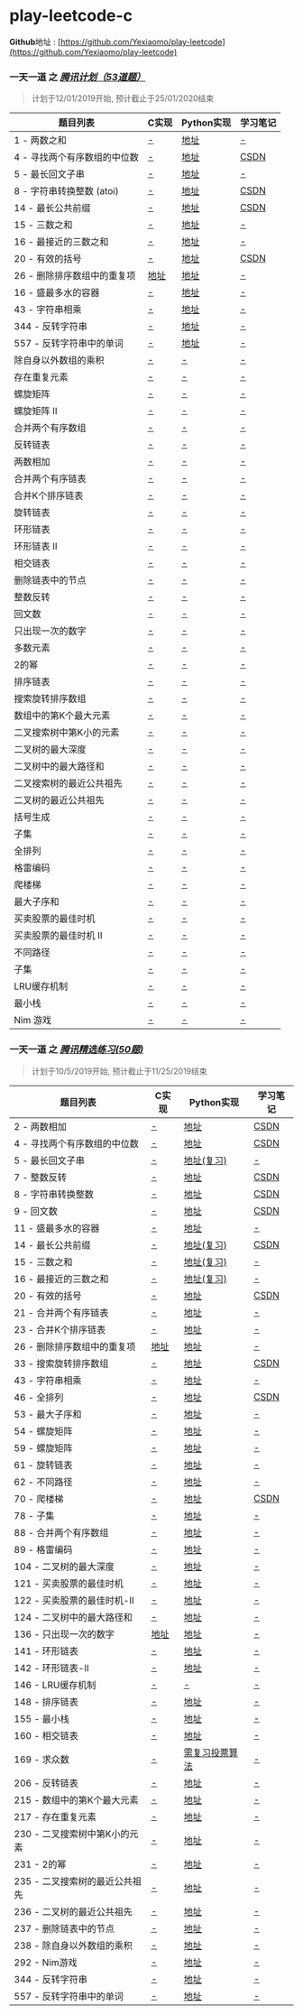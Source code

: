 # play-leetcode-c
**Github**地址 : [https://github.com/Yexiaomo/play-leetcode](https://github.com/Yexiaomo/play-leetcode)

### **一天一道** 之 *[腾讯计划（53道题）](https://leetcode-cn.com/explore/interview/card/tencent/)*
>计划于12/01/2019开始, 预计截止于25/01/2020结束

|题目列表 |C实现 |Python实现 |学习笔记 |
|--|--|--|--|
|1 - 两数之和| [-](#) | [地址](https://github.com/Yexiaomo/play-leetcode/blob/master/python/1-two-sum.py) | [-](#)|
|4 - 寻找两个有序数组的中位数| [-](#) | [地址](https://github.com/Yexiaomo/play-leetcode/blob/master/python/4-median-of-two-sorted-arrays.py) | [CSDN](https://blog.csdn.net/qq_32603745/article/details/102211227)|
|5 - 最长回文子串| [-](#) | [地址](https://github.com/Yexiaomo/play-leetcode/blob/master/python/5-longest-palindromic-substring.py) | [-](#)|
|8 - 字符串转换整数 (atoi)| [-](#) | [地址](https://github.com/Yexiaomo/play-leetcode/blob/master/python/8-string-to-integer-atoi.py) | [CSDN](https://blog.csdn.net/qq_32603745/article/details/102451802)|
|14 - 最长公共前缀| [-](#) | [地址](https://github.com/Yexiaomo/play-leetcode/blob/master/python/14-longest-common-prefix.py) | [CSDN](https://blog.csdn.net/qq_32603745/article/details/103417002)|
|15 - 三数之和| [-](#) | [地址](https://github.com/Yexiaomo/play-leetcode/blob/master/python/15-3sum.py) | [-](#)|
|16 - 最接近的三数之和| [-](#) | [地址](https://github.com/Yexiaomo/play-leetcode/blob/master/python/16-3sum-closest.py) | [-](#)|
|20 - 有效的括号| [-](#) | [地址](https://github.com/Yexiaomo/play-leetcode/blob/master/python/20-valid-parentheses.py) | [CSDN](https://blog.csdn.net/qq_32603745/article/details/102564913)|
|26 - 删除排序数组中的重复项| [地址](https://github.com/Yexiaomo/play-leetcode/blob/master/c/26-RemoveDuplicatesfromSortedArray.c) | [地址](https://github.com/Yexiaomo/play-leetcode/blob/master/python/26-remove-duplicates-from-sorted-array.py) | [-](#)|
|16 - 盛最多水的容器| [-](#) | [地址](https://github.com/Yexiaomo/play-leetcode/blob/master/python/11-container-with-most-water.py) | [-](#)|
|43 - 字符串相乘| [-](#) | [地址](https://github.com/Yexiaomo/play-leetcode/blob/master/python/43-multiply-strings.py) | [-](#)|
|344 - 反转字符串| [-](#) | [地址](https://github.com/Yexiaomo/play-leetcode/blob/master/python/344-reverse-string.py) | [-](#)|
|557 - 反转字符串中的单词| [-](#) | [地址](https://github.com/Yexiaomo/play-leetcode/blob/master/python/557-reverse-words-in-a-string-iii.py) | [-](#)|
|除自身以外数组的乘积| [-](#) | [-](#) | [-](#)|
|存在重复元素| [-](#) | [-](#) | [-](#)|
|螺旋矩阵| [-](#) | [-](#) | [-](#)|
|螺旋矩阵 II| [-](#) | [-](#) | [-](#)|
|合并两个有序数组| [-](#) | [-](#) | [-](#)|
|反转链表| [-](#) | [-](#) | [-](#)|
|两数相加| [-](#) | [-](#) | [-](#)|
|合并两个有序链表| [-](#) | [-](#) | [-](#)|
|合并K个排序链表| [-](#) | [-](#) | [-](#)|
|旋转链表| [-](#) | [-](#) | [-](#)|
|环形链表| [-](#) | [-](#) | [-](#)|
|环形链表 II| [-](#) | [-](#) | [-](#)|
|相交链表| [-](#) | [-](#) | [-](#)|
|删除链表中的节点| [-](#) | [-](#) | [-](#)|
|整数反转| [-](#) | [-](#) | [-](#)|
|回文数| [-](#) | [-](#) | [-](#)|
|只出现一次的数字| [-](#) | [-](#) | [-](#)|
|多数元素| [-](#) | [-](#) | [-](#)|
|2的幂| [-](#) | [-](#) | [-](#)|
|排序链表| [-](#) | [-](#) | [-](#)|
|搜索旋转排序数组| [-](#) | [-](#) | [-](#)|
|数组中的第K个最大元素| [-](#) | [-](#) | [-](#)|
|二叉搜索树中第K小的元素| [-](#) | [-](#) | [-](#)|
|二叉树的最大深度| [-](#) | [-](#) | [-](#)|
|二叉树中的最大路径和| [-](#) | [-](#) | [-](#)|
|二叉搜索树的最近公共祖先| [-](#) | [-](#) | [-](#)|
|二叉树的最近公共祖先| [-](#) | [-](#) | [-](#)|
|括号生成| [-](#) | [-](#) | [-](#)|
|子集| [-](#) | [-](#) | [-](#)|
|全排列| [-](#) | [-](#) | [-](#)|
|格雷编码| [-](#) | [-](#) | [-](#)|
|爬楼梯| [-](#) | [-](#) | [-](#)|
|最大子序和| [-](#) | [-](#) | [-](#)|
|买卖股票的最佳时机| [-](#) | [-](#) | [-](#)|
|买卖股票的最佳时机 II| [-](#) | [-](#) | [-](#)|
|不同路径| [-](#) | [-](#) | [-](#)|
|子集| [-](#) | [-](#) | [-](#)|
|LRU缓存机制| [-](#) | [-](#) | [-](#)|
|最小栈| [-](#) | [-](#) | [-](#)|
|Nim 游戏| [-](#) | [-](#) | [-](#)|


### **一天一道** 之 *[腾讯精选练习(50题)](https://leetcode-cn.com/problemset/50/)*

>计划于10/5/2019开始, 预计截止于11/25/2019结束


|题目列表 |C实现 |Python实现 |学习笔记 |
|--|--|--|--|
|2 - 两数相加| [-](#) | [地址](https://github.com/Yexiaomo/play-leetcode/blob/master/python/2-AddTwoNumbers.py) | [CSDN](https://blog.csdn.net/qq_32603745/article/details/102175940)|
|4 - 寻找两个有序数组的中位数| [-](#) | [地址](https://github.com/Yexiaomo/play-leetcode/blob/master/python/4-median-of-two-sorted-arrays.py) | [CSDN](https://blog.csdn.net/qq_32603745/article/details/102211227)|
|5 - 最长回文子串| [-](#) | [地址(复习)](https://github.com/Yexiaomo/play-leetcode/blob/master/python/5-longest-palindromic-substring.py) | [-](#)|
|7 - 整数反转| [-](#) | [地址](https://github.com/Yexiaomo/play-leetcode/blob/master/python/7-reverse-integer.py) | [CSDN](https://blog.csdn.net/qq_32603745/article/details/85406730)|
|8 - 字符串转换整数| [-](#) | [地址](https://github.com/Yexiaomo/play-leetcode/blob/master/python/8-string-to-integer-atoi.py) | [CSDN](https://blog.csdn.net/qq_32603745/article/details/102451802)|
|9 - 回文数| [-](#) | [地址](https://github.com/Yexiaomo/play-leetcode/blob/master/python/9-palindrome-number.py) | [CSDN](https://blog.csdn.net/qq_32603745/article/details/102474168)|
|11 - 盛最多水的容器| [-](#) | [地址](https://github.com/Yexiaomo/play-leetcode/blob/master/python/11-container-with-most-water.py) | [-](#)|
|14 - 最长公共前缀| [-](#) | [地址(复习)](https://github.com/Yexiaomo/play-leetcode/blob/master/python/14-longest-common-prefix.py) | [CSDN](https://blog.csdn.net/qq_32603745/article/details/103417002)|
|15 - 三数之和| [-](#) | [地址(复习)](https://github.com/Yexiaomo/play-leetcode/blob/master/python/16-3sum-closest.py) | [-](#)|
|16 - 最接近的三数之和| [-](#) | [地址(复习)](https://github.com/Yexiaomo/play-leetcode/blob/master/python/3sum-closest.py) | [-](#)|
|20 - 有效的括号| [-](#) | [地址](https://github.com/Yexiaomo/play-leetcode/blob/master/python/20-valid-parentheses.py) | [CSDN](https://blog.csdn.net/qq_32603745/article/details/102564913)|
|21 - 合并两个有序链表| [-](#) | [地址](https://github.com/Yexiaomo/play-leetcode/blob/master/python/21-merge-two-sorted-lists.py) | [-](#)|
|23 - 合并K个排序链表| [-](#) | [地址](https://github.com/Yexiaomo/play-leetcode/blob/master/python/23-merge-k-sorted-lists.py) | [-](#)|
|26 - 删除排序数组中的重复项| [地址](https://github.com/Yexiaomo/play-leetcode/blob/master/c/26-RemoveDuplicatesfromSortedArray.c) | [地址](https://github.com/Yexiaomo/play-leetcode/blob/master/python/26-remove-duplicates-from-sorted-array.py) | [-](#)|
|33 - 搜索旋转排序数组| [-](#) | [地址](https://github.com/Yexiaomo/play-leetcode/blob/master/python/33-search-in-rotated-sorted-array.py) | [CSDN](https://blog.csdn.net/qq_32603745/article/details/102635701)|
|43 - 字符串相乘| [-](#) | [地址](https://github.com/Yexiaomo/play-leetcode/blob/master/python/43-multiply-strings.py) | [-](#)|
|46 - 全排列| [-](#) | [地址](https://github.com/Yexiaomo/play-leetcode/blob/master/python/46-permutations.py) | [CSDN](https://blog.csdn.net/qq_32603745/article/details/102672672)|
|53 - 最大子序和| [-](#) | [地址](https://github.com/Yexiaomo/play-leetcode/blob/master/python/53-maximum-subarray.py) | [-](#)|
|54 - 螺旋矩阵| [-](#) | [地址](https://github.com/Yexiaomo/play-leetcode/blob/master/python/54-spiral-matrix.py) | [-](#)|
|59 - 螺旋矩阵| [-](#) | [地址](https://github.com/Yexiaomo/play-leetcode/blob/master/python/59-spiral-matrix-ii.py) | [-](#)|
|61 - 旋转链表| [-](#) | [地址](https://github.com/Yexiaomo/play-leetcode/blob/master/python/61-rotate-list.py) | [-](#)|
|62 - 不同路径| [-](#) | [地址](https://github.com/Yexiaomo/play-leetcode/blob/master/python/62-unique-paths.py) | [-](#)|
|70 - 爬楼梯| [-](#) | [地址](https://github.com/Yexiaomo/play-leetcode/blob/master/python/70-climbing-stairs.py) | [CSDN](https://blog.csdn.net/qq_32603745/article/details/102764791)|
|78 - 子集| [-](#) | [地址](https://github.com/Yexiaomo/play-leetcode/blob/master/python/78-subsets.py) | [-](#)|
|88 - 合并两个有序数组| [-](#) | [地址](https://github.com/Yexiaomo/play-leetcode/blob/master/python/88-merge-sorted-array.py) | [-](#)|
|89 - 格雷编码| [-](#) | [地址](https://github.com/Yexiaomo/play-leetcode/blob/master/python/89-gray-code.py) | [-](#)|
|104 - 二叉树的最大深度| [-](#) | [地址](https://github.com/Yexiaomo/play-leetcode/blob/master/python/104-maximum-depth-of-binary-tree.py) | [-](#)|
|121 - 买卖股票的最佳时机| [-](#) | [地址](https://github.com/Yexiaomo/play-leetcode/blob/master/python/121-best-time-to-buy-and-sell-stock.py) | [-](#)|
|122 - 买卖股票的最佳时机-II| [-](#) | [地址](https://github.com/Yexiaomo/play-leetcode/blob/master/python/122-best-time-to-buy-and-sell-stock-ii.py) | [-](#)|
|124 - 二叉树中的最大路径和| [-](#) | [地址](https://github.com/Yexiaomo/play-leetcode/blob/master/python/124-binary-tree-maximum-path-sum.py) | [-](#)|
|136 - 只出现一次的数字| [地址](https://github.com/Yexiaomo/play-leetcode/blob/master/c/136-single-number.c) | [地址](https://github.com/Yexiaomo/play-leetcode/blob/master/python/136-single-number.py) | [-](#)|
|141 - 环形链表| [-](#) | [地址](https://github.com/Yexiaomo/play-leetcode/blob/master/python/141-linked-list-cycle.py) | [-](#)|
|142 - 环形链表-II| [-](#) | [地址](https://github.com/Yexiaomo/play-leetcode/blob/master/python/142-linked-list-cycle-ii.py) | [-](#)|
|146 - LRU缓存机制| [-](#) | [-](#) | [-](#)|
|148 - 排序链表| [-](#) | [地址](https://github.com/Yexiaomo/play-leetcode/blob/master/python/148-sort-list.py) | [-](#)|
|155 - 最小栈| [-](#) | [地址](https://github.com/Yexiaomo/play-leetcode/blob/master/python/155-min-stack.py) | [-](#)|
|160 - 相交链表| [-](#) | [地址](https://github.com/Yexiaomo/play-leetcode/blob/master/python/160-intersection-of-two-linked-lists.py) | [-](#)|
|169 - 求众数| [-](#) | [需复习投票算法](https://github.com/Yexiaomo/play-leetcode/blob/master/python/169-majority-element.py) | [-](#)|
|206 - 反转链表| [-](#) | [地址](https://github.com/Yexiaomo/play-leetcode/blob/master/python/206-reverse-linked-list.py) | [-](#)|
|215 - 数组中的第K个最大元素| [-](#) | [地址](https://github.com/Yexiaomo/play-leetcode/blob/master/python/215-kth-largest-element-in-an-array.py) | [-](#)|
|217 - 存在重复元素| [-](#) | [地址](https://github.com/Yexiaomo/play-leetcode/blob/master/python/217-contains-duplicate.py) | [-](#)|
|230 - 二叉搜索树中第K小的元素| [-](#) | [地址](https://github.com/Yexiaomo/play-leetcode/blob/master/python/230-kth-smallest-element-in-a-bst.py) | [-](#)|
|231 - 2的幂| [-](#) | [地址](https://github.com/Yexiaomo/play-leetcode/blob/master/python/231-power-of-two.py) | [-](#)|
|235 - 二叉搜索树的最近公共祖先| [-](#) | [地址](https://github.com/Yexiaomo/play-leetcode/blob/master/python/235-lowest-common-ancestor-of-a-binary-search-tree.py) | [-](#)|
|236 - 二叉树的最近公共祖先| [-](#) | [地址](https://github.com/Yexiaomo/play-leetcode/blob/master/python/236-lowest-common-ancestor-of-a-binary-tree.py) | [-](#)|
|237 - 删除链表中的节点| [-](#) | [地址](https://github.com/Yexiaomo/play-leetcode/blob/master/python/237-delete-node-in-a-linked-list.py) | [-](#)|
|238 - 除自身以外数组的乘积| [-](#) | [地址](https://github.com/Yexiaomo/play-leetcode/blob/master/python/238-product-of-array-except-self.py) | [-](#)|
|292 - Nim游戏| [-](#) | [地址](https://github.com/Yexiaomo/play-leetcode/blob/master/python/292-nim-game.py) | [-](#)|
|344 - 反转字符串| [-](#) | [地址](https://github.com/Yexiaomo/play-leetcode/blob/master/python/344-reverse-string.py) | [-](#)|
|557 - 反转字符串中的单词| [-](#) | [地址](https://github.com/Yexiaomo/play-leetcode/blob/master/python/557-reverse-words-in-a-string-iii.py) | [-](#)|
